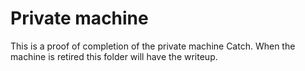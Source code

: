 # Private machine
This is a proof of completion of the private machine Catch. When the machine is retired this folder will have the writeup.